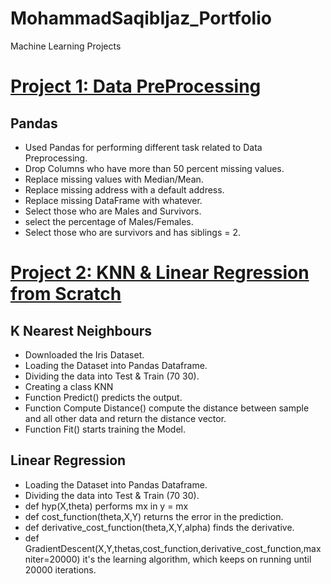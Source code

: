 # MohammadSaqibIjaz_Portfolio
Machine Learning Projects
# [Project 1: Data PreProcessing](https://github.com/saqibijaz/Data-Preprocessing-Pandas)
## Pandas
* Used Pandas for performing different task related to Data Preprocessing.
* Drop Columns who have more than 50 percent missing values.
* Replace missing values with Median/Mean.
* Replace missing address with a default address.
* Replace missing DataFrame with whatever.
* Select those who are Males and Survivors.
* select the percentage of Males/Females.
* Select those who are survivors and has siblings = 2.
# [Project 2: KNN & Linear Regression from Scratch](https://github.com/saqibijaz/KNN-LinearRegressionFrom-Scratch)
## K Nearest Neighbours
* Downloaded the Iris Dataset.
* Loading the Dataset into Pandas Dataframe.
* Dividing the data into Test & Train (70 30).
* Creating a class KNN
* Function Predict() predicts the output.
* Function Compute Distance() compute the distance between sample and all other data and return the distance vector.
* Function Fit() starts training the Model.
## Linear Regression
* Loading the Dataset into Pandas Dataframe.
* Dividing the data into Test & Train (70 30).
* def hyp(X,theta) performs mx in y = mx
* def cost_function(theta,X,Y) returns the error in the prediction. 
* def derivative_cost_function(theta,X,Y,alpha) finds the derivative.
* def GradientDescent(X,Y,thetas,cost_function,derivative_cost_function,maxniter=20000) it's the learning algorithm, which keeps on running until 20000 iterations.


